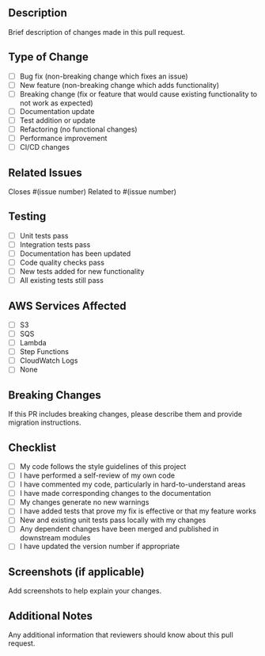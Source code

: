 ## Description

Brief description of changes made in this pull request.

## Type of Change

- [ ] Bug fix (non-breaking change which fixes an issue)
- [ ] New feature (non-breaking change which adds functionality)
- [ ] Breaking change (fix or feature that would cause existing functionality to not work as expected)
- [ ] Documentation update
- [ ] Test addition or update
- [ ] Refactoring (no functional changes)
- [ ] Performance improvement
- [ ] CI/CD changes

## Related Issues

Closes #(issue number)
Related to #(issue number)

## Testing

- [ ] Unit tests pass
- [ ] Integration tests pass
- [ ] Documentation has been updated
- [ ] Code quality checks pass
- [ ] New tests added for new functionality
- [ ] All existing tests still pass

## AWS Services Affected

- [ ] S3
- [ ] SQS
- [ ] Lambda
- [ ] Step Functions
- [ ] CloudWatch Logs
- [ ] None

## Breaking Changes

If this PR includes breaking changes, please describe them and provide migration instructions.

## Checklist

- [ ] My code follows the style guidelines of this project
- [ ] I have performed a self-review of my own code
- [ ] I have commented my code, particularly in hard-to-understand areas
- [ ] I have made corresponding changes to the documentation
- [ ] My changes generate no new warnings
- [ ] I have added tests that prove my fix is effective or that my feature works
- [ ] New and existing unit tests pass locally with my changes
- [ ] Any dependent changes have been merged and published in downstream modules
- [ ] I have updated the version number if appropriate

## Screenshots (if applicable)

Add screenshots to help explain your changes.

## Additional Notes

Any additional information that reviewers should know about this pull request. 